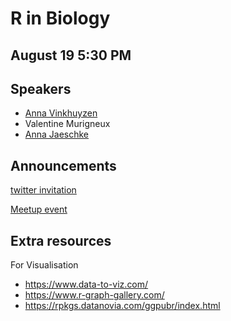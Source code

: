 # R in Biology

## August 19 5:30 PM 
## Speakers

- [Anna Vinkhuyzen](https://github.com/rladies/meetup-presentations_brisbane/blob/master/2020/08/20200818_R_for_biology.Rmd)
- Valentine Murigneux
- [Anna Jaeschke](https://github.com/rladies/meetup-presentations_brisbane/blob/master/2020/08/2020-08_RLadiesPresentation_AnnaJ.html)

## Announcements

[twitter invitation](https://twitter.com/RLadiesBrisbane/status/1289016463467008002)

[Meetup event](https://www.meetup.com/rladies-brisbane/events/272075776/)

## Extra resources

For Visualisation

- https://www.data-to-viz.com/
- https://www.r-graph-gallery.com/
- https://rpkgs.datanovia.com/ggpubr/index.html

 

